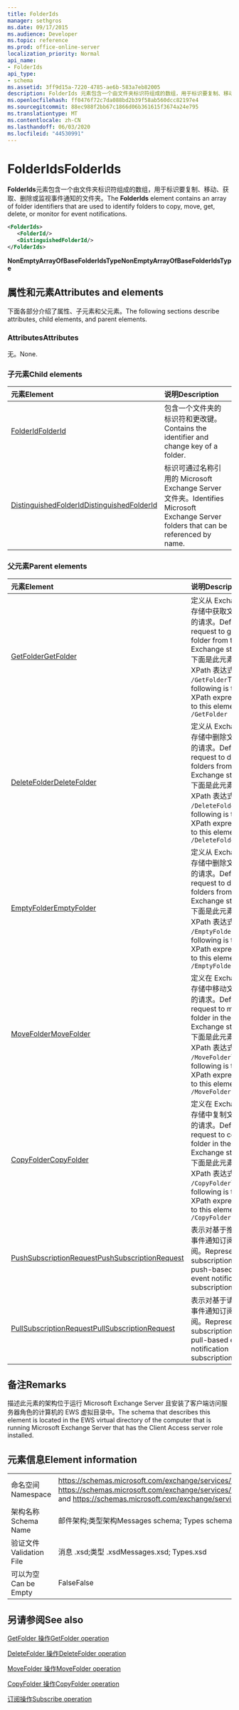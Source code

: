 ```yaml
---
title: FolderIds
manager: sethgros
ms.date: 09/17/2015
ms.audience: Developer
ms.topic: reference
ms.prod: office-online-server
localization_priority: Normal
api_name:
- FolderIds
api_type:
- schema
ms.assetid: 3ff9d15a-7220-4785-ae6b-583a7eb82005
description: FolderIds 元素包含一个由文件夹标识符组成的数组，用于标识要复制、移动、获取、删除或监视事件通知的文件夹。
ms.openlocfilehash: ff0476f72c7da088bd2b39f58ab560dcc82197e4
ms.sourcegitcommit: 88ec988f2bb67c1866d06b361615f3674a24e795
ms.translationtype: MT
ms.contentlocale: zh-CN
ms.lasthandoff: 06/03/2020
ms.locfileid: "44530991"
---
```

# <a name="folderids"></a><span data-ttu-id="2858f-103">FolderIds</span><span class="sxs-lookup"><span data-stu-id="2858f-103">FolderIds</span></span>

<span data-ttu-id="2858f-104">**FolderIds**元素包含一个由文件夹标识符组成的数组，用于标识要复制、移动、获取、删除或监视事件通知的文件夹。</span><span class="sxs-lookup"><span data-stu-id="2858f-104">The **FolderIds** element contains an array of folder identifiers that are used to identify folders to copy, move, get, delete, or monitor for event notifications.</span></span> 
  
```xml
<FolderIds>
   <FolderId/>
   <DistinguishedFolderId/>
</FolderIds>
```

 <span data-ttu-id="2858f-105">**NonEmptyArrayOfBaseFolderIdsType**</span><span class="sxs-lookup"><span data-stu-id="2858f-105">**NonEmptyArrayOfBaseFolderIdsType**</span></span>
## <a name="attributes-and-elements"></a><span data-ttu-id="2858f-106">属性和元素</span><span class="sxs-lookup"><span data-stu-id="2858f-106">Attributes and elements</span></span>

<span data-ttu-id="2858f-107">下面各部分介绍了属性、子元素和父元素。</span><span class="sxs-lookup"><span data-stu-id="2858f-107">The following sections describe attributes, child elements, and parent elements.</span></span>
  
### <a name="attributes"></a><span data-ttu-id="2858f-108">Attributes</span><span class="sxs-lookup"><span data-stu-id="2858f-108">Attributes</span></span>

<span data-ttu-id="2858f-109">无。</span><span class="sxs-lookup"><span data-stu-id="2858f-109">None.</span></span>
  
### <a name="child-elements"></a><span data-ttu-id="2858f-110">子元素</span><span class="sxs-lookup"><span data-stu-id="2858f-110">Child elements</span></span>

|<span data-ttu-id="2858f-111">**元素**</span><span class="sxs-lookup"><span data-stu-id="2858f-111">**Element**</span></span>|<span data-ttu-id="2858f-112">**说明**</span><span class="sxs-lookup"><span data-stu-id="2858f-112">**Description**</span></span>|
|:-----|:-----|
|[<span data-ttu-id="2858f-113">FolderId</span><span class="sxs-lookup"><span data-stu-id="2858f-113">FolderId</span></span>](folderid.md) <br/> |<span data-ttu-id="2858f-114">包含一个文件夹的标识符和更改键。</span><span class="sxs-lookup"><span data-stu-id="2858f-114">Contains the identifier and change key of a folder.</span></span>  <br/> |
|[<span data-ttu-id="2858f-115">DistinguishedFolderId</span><span class="sxs-lookup"><span data-stu-id="2858f-115">DistinguishedFolderId</span></span>](distinguishedfolderid.md) <br/> |<span data-ttu-id="2858f-116">标识可通过名称引用的 Microsoft Exchange Server 文件夹。</span><span class="sxs-lookup"><span data-stu-id="2858f-116">Identifies Microsoft Exchange Server folders that can be referenced by name.</span></span>  <br/> |
   
### <a name="parent-elements"></a><span data-ttu-id="2858f-117">父元素</span><span class="sxs-lookup"><span data-stu-id="2858f-117">Parent elements</span></span>

|<span data-ttu-id="2858f-118">**元素**</span><span class="sxs-lookup"><span data-stu-id="2858f-118">**Element**</span></span>|<span data-ttu-id="2858f-119">**说明**</span><span class="sxs-lookup"><span data-stu-id="2858f-119">**Description**</span></span>|
|:-----|:-----|
|[<span data-ttu-id="2858f-120">GetFolder</span><span class="sxs-lookup"><span data-stu-id="2858f-120">GetFolder</span></span>](getfolder.md) <br/> |<span data-ttu-id="2858f-121">定义从 Exchange 存储中获取文件夹的请求。</span><span class="sxs-lookup"><span data-stu-id="2858f-121">Defines a request to get a folder from the Exchange store.</span></span>  <br/> <span data-ttu-id="2858f-122">下面是此元素的 XPath 表达式:  `/GetFolder`</span><span class="sxs-lookup"><span data-stu-id="2858f-122">The following is the XPath expression to this element:  `/GetFolder`</span></span> <br/> |
|[<span data-ttu-id="2858f-123">DeleteFolder</span><span class="sxs-lookup"><span data-stu-id="2858f-123">DeleteFolder</span></span>](deletefolder.md) <br/> |<span data-ttu-id="2858f-124">定义从 Exchange 存储中删除文件夹的请求。</span><span class="sxs-lookup"><span data-stu-id="2858f-124">Defines a request to delete folders from the Exchange store.</span></span>  <br/> <span data-ttu-id="2858f-125">下面是此元素的 XPath 表达式:  `/DeleteFolder`</span><span class="sxs-lookup"><span data-stu-id="2858f-125">The following is the XPath expression to this element:  `/DeleteFolder`</span></span> <br/> |
|[<span data-ttu-id="2858f-126">EmptyFolder</span><span class="sxs-lookup"><span data-stu-id="2858f-126">EmptyFolder</span></span>](emptyfolder.md) <br/> |<span data-ttu-id="2858f-127">定义从 Exchange 存储中删除文件夹的请求。</span><span class="sxs-lookup"><span data-stu-id="2858f-127">Defines a request to delete folders from the Exchange store.</span></span>  <br/> <span data-ttu-id="2858f-128">下面是此元素的 XPath 表达式:  `/EmptyFolder`</span><span class="sxs-lookup"><span data-stu-id="2858f-128">The following is the XPath expression to this element:  `/EmptyFolder`</span></span> <br/> |
|[<span data-ttu-id="2858f-129">MoveFolder</span><span class="sxs-lookup"><span data-stu-id="2858f-129">MoveFolder</span></span>](movefolder.md) <br/> |<span data-ttu-id="2858f-130">定义在 Exchange 存储中移动文件夹的请求。</span><span class="sxs-lookup"><span data-stu-id="2858f-130">Defines a request to move a folder in the Exchange store.</span></span>  <br/> <span data-ttu-id="2858f-131">下面是此元素的 XPath 表达式:  `/MoveFolder`</span><span class="sxs-lookup"><span data-stu-id="2858f-131">The following is the XPath expression to this element:  `/MoveFolder`</span></span> <br/> |
|[<span data-ttu-id="2858f-132">CopyFolder</span><span class="sxs-lookup"><span data-stu-id="2858f-132">CopyFolder</span></span>](copyfolder.md) <br/> |<span data-ttu-id="2858f-133">定义在 Exchange 存储中复制文件夹的请求。</span><span class="sxs-lookup"><span data-stu-id="2858f-133">Defines a request to copy a folder in the Exchange store.</span></span>  <br/> <span data-ttu-id="2858f-134">下面是此元素的 XPath 表达式:  `/CopyFolder`</span><span class="sxs-lookup"><span data-stu-id="2858f-134">The following is the XPath expression to this element:  `/CopyFolder`</span></span> <br/> |
|[<span data-ttu-id="2858f-135">PushSubscriptionRequest</span><span class="sxs-lookup"><span data-stu-id="2858f-135">PushSubscriptionRequest</span></span>](pushsubscriptionrequest.md) <br/> |<span data-ttu-id="2858f-136">表示对基于推送的事件通知订阅的订阅。</span><span class="sxs-lookup"><span data-stu-id="2858f-136">Represents a subscription to a push-based event notification subscription.</span></span>  <br/> |
|[<span data-ttu-id="2858f-137">PullSubscriptionRequest</span><span class="sxs-lookup"><span data-stu-id="2858f-137">PullSubscriptionRequest</span></span>](pullsubscriptionrequest.md) <br/> |<span data-ttu-id="2858f-138">表示对基于请求的事件通知订阅的订阅。</span><span class="sxs-lookup"><span data-stu-id="2858f-138">Represents a subscription to a pull-based event notification subscription.</span></span>  <br/> |
   
## <a name="remarks"></a><span data-ttu-id="2858f-139">备注</span><span class="sxs-lookup"><span data-stu-id="2858f-139">Remarks</span></span>

<span data-ttu-id="2858f-140">描述此元素的架构位于运行 Microsoft Exchange Server 且安装了客户端访问服务器角色的计算机的 EWS 虚拟目录中。</span><span class="sxs-lookup"><span data-stu-id="2858f-140">The schema that describes this element is located in the EWS virtual directory of the computer that is running Microsoft Exchange Server that has the Client Access server role installed.</span></span>
  
## <a name="element-information"></a><span data-ttu-id="2858f-141">元素信息</span><span class="sxs-lookup"><span data-stu-id="2858f-141">Element information</span></span>

|||
|:-----|:-----|
|<span data-ttu-id="2858f-142">命名空间</span><span class="sxs-lookup"><span data-stu-id="2858f-142">Namespace</span></span>  <br/> |<span data-ttu-id="2858f-143">https://schemas.microsoft.com/exchange/services/2006/messages 和 https://schemas.microsoft.com/exchange/services/2006/types</span><span class="sxs-lookup"><span data-stu-id="2858f-143">https://schemas.microsoft.com/exchange/services/2006/messages and https://schemas.microsoft.com/exchange/services/2006/types</span></span>  <br/> |
|<span data-ttu-id="2858f-144">架构名称</span><span class="sxs-lookup"><span data-stu-id="2858f-144">Schema Name</span></span>  <br/> |<span data-ttu-id="2858f-145">邮件架构;类型架构</span><span class="sxs-lookup"><span data-stu-id="2858f-145">Messages schema; Types schema</span></span>  <br/> |
|<span data-ttu-id="2858f-146">验证文件</span><span class="sxs-lookup"><span data-stu-id="2858f-146">Validation File</span></span>  <br/> |<span data-ttu-id="2858f-147">消息 .xsd;类型 .xsd</span><span class="sxs-lookup"><span data-stu-id="2858f-147">Messages.xsd; Types.xsd</span></span>  <br/> |
|<span data-ttu-id="2858f-148">可以为空</span><span class="sxs-lookup"><span data-stu-id="2858f-148">Can be Empty</span></span>  <br/> |<span data-ttu-id="2858f-149">False</span><span class="sxs-lookup"><span data-stu-id="2858f-149">False</span></span>  <br/> |
   
## <a name="see-also"></a><span data-ttu-id="2858f-150">另请参阅</span><span class="sxs-lookup"><span data-stu-id="2858f-150">See also</span></span>



[<span data-ttu-id="2858f-151">GetFolder 操作</span><span class="sxs-lookup"><span data-stu-id="2858f-151">GetFolder operation</span></span>](getfolder-operation.md)
  
[<span data-ttu-id="2858f-152">DeleteFolder 操作</span><span class="sxs-lookup"><span data-stu-id="2858f-152">DeleteFolder operation</span></span>](deletefolder-operation.md)
  
[<span data-ttu-id="2858f-153">MoveFolder 操作</span><span class="sxs-lookup"><span data-stu-id="2858f-153">MoveFolder operation</span></span>](movefolder-operation.md)
  
[<span data-ttu-id="2858f-154">CopyFolder 操作</span><span class="sxs-lookup"><span data-stu-id="2858f-154">CopyFolder operation</span></span>](copyfolder-operation.md)
  
[<span data-ttu-id="2858f-155">订阅操作</span><span class="sxs-lookup"><span data-stu-id="2858f-155">Subscribe operation</span></span>](subscribe-operation.md)

